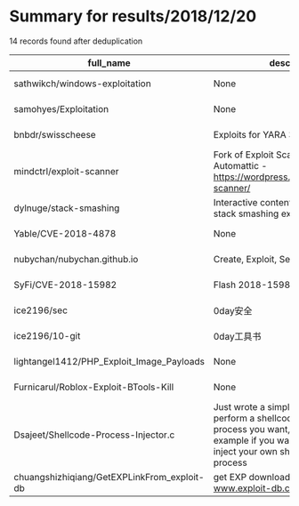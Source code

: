 
# Summary for results/2018/12/20
    
14 records found after deduplication

| full_name | description | html_url | matched_list | matched_count | pushed_at | size | stargazers_count | language | forks_count |
|---------------------------------------------|---------------------------------------------------------------------------------------------------------------------------------------------------------------------------------------------|----------------------------------------------------------------|----------------|-----------------|---------------------------|--------|--------------------|------------|---------------|
| sathwikch/windows-exploitation | None | https://github.com/sathwikch/windows-exploitation | ['exploit'] | 1 | 2018-12-20 11:12:01+00:00 | 2451 | 0 | | 1 |
| samohyes/Exploitation | None | https://github.com/samohyes/Exploitation | ['exploit'] | 1 | 2018-12-20 19:33:37+00:00 | 13421 | 6 | Batchfile | 5 |
| bnbdr/swisscheese | Exploits for YARA 3.7.1 & 3.8.1 | https://github.com/bnbdr/swisscheese | ['exploit'] | 1 | 2018-12-20 22:34:55+00:00 | 1886 | 23 | Python | 4 |
| mindctrl/exploit-scanner | Fork of Exploit Scanner plugin by Automattic - https://wordpress.org/plugins/exploit-scanner/ | https://github.com/mindctrl/exploit-scanner | ['exploit'] | 1 | 2018-12-20 02:22:21+00:00 | 1083 | 0 | PHP | 0 |
| dylnuge/stack-smashing | Interactive content for learning about stack smashing exploits | https://github.com/dylnuge/stack-smashing | ['exploit'] | 1 | 2018-12-20 00:48:01+00:00 | 25338 | 5 | C | 0 |
| Yable/CVE-2018-4878 | None | https://github.com/Yable/CVE-2018-4878 | ['cve-2'] | 1 | 2018-12-20 08:11:03+00:00 | 46 | 0 | Python | 1 |
| nubychan/nubychan.github.io | Create, Exploit, Security | https://github.com/nubychan/nubychan.github.io | ['exploit'] | 1 | 2018-12-20 01:46:44+00:00 | 6 | 0 | HTML | 0 |
| SyFi/CVE-2018-15982 | Flash 2018-15982 UAF | https://github.com/SyFi/CVE-2018-15982 | ['cve-2'] | 1 | 2018-12-20 11:14:56+00:00 | 19 | 5 | | 4 |
| ice2196/sec | 0day安全 | https://github.com/ice2196/sec | ['0day'] | 1 | 2018-12-20 02:55:04+00:00 | 0 | 0 | nan | 0 |
| ice2196/10-git | 0day工具书 | https://github.com/ice2196/10-git | ['0day'] | 1 | 2018-12-20 03:02:41+00:00 | 57752 | 0 | nan | 0 |
| lightangel1412/PHP_Exploit_Image_Payloads | None | https://github.com/lightangel1412/PHP_Exploit_Image_Payloads | ['exploit'] | 1 | 2018-12-20 10:28:17+00:00 | 84 | 0 | | 0 |
| Furnicarul/Roblox-Exploit-BTools-Kill | None | https://github.com/Furnicarul/Roblox-Exploit-BTools-Kill | ['exploit'] | 1 | 2018-12-20 10:59:45+00:00 | 286 | 0 | | 0 |
| Dsajeet/Shellcode-Process-Injector.c | Just wrote a simple C code that perform a shellcode injection in any process you want, great educational example if you want to learn how to inject your own shellcode to any other process | https://github.com/Dsajeet/Shellcode-Process-Injector.c | ['shellcode'] | 1 | 2018-12-20 11:23:12+00:00 | 1 | 1 | C | 0 |
| chuangshizhiqiang/GetEXPLinkFrom_exploit-db | get EXP download link from www.exploit-db.com | https://github.com/chuangshizhiqiang/GetEXPLinkFrom_exploit-db | ['exploit'] | 1 | 2018-12-20 13:16:30+00:00 | 7 | 0 | Python | 0 |
